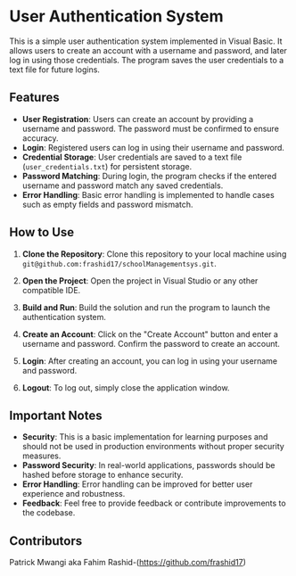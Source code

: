 # User Authentication System

This is a simple user authentication system implemented in Visual Basic. It allows users to create an account with a username and password, and later log in using those credentials. The program saves the user credentials to a text file for future logins.

## Features

- **User Registration**: Users can create an account by providing a username and password. The password must be confirmed to ensure accuracy.
- **Login**: Registered users can log in using their username and password.
- **Credential Storage**: User credentials are saved to a text file (`user_credentials.txt`) for persistent storage.
- **Password Matching**: During login, the program checks if the entered username and password match any saved credentials.
- **Error Handling**: Basic error handling is implemented to handle cases such as empty fields and password mismatch.

## How to Use

1. **Clone the Repository**: Clone this repository to your local machine using `git@github.com:frashid17/schoolManagementsys.git`.

2. **Open the Project**: Open the project in Visual Studio or any other compatible IDE.

3. **Build and Run**: Build the solution and run the program to launch the authentication system.

4. **Create an Account**: Click on the "Create Account" button and enter a username and password. Confirm the password to create an account.

5. **Login**: After creating an account, you can log in using your username and password.

6. **Logout**: To log out, simply close the application window.

## Important Notes

- **Security**: This is a basic implementation for learning purposes and should not be used in production environments without proper security measures.
- **Password Security**: In real-world applications, passwords should be hashed before storage to enhance security.
- **Error Handling**: Error handling can be improved for better user experience and robustness.
- **Feedback**: Feel free to provide feedback or contribute improvements to the codebase.

## Contributors

Patrick Mwangi aka Fahim Rashid-(https://github.com/frashid17)


